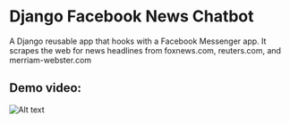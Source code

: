# Django Facebook News Chatbot
A Django reusable app that hooks with a Facebook Messenger app. It scrapes the web for news headlines from foxnews.com, reuters.com, and merriam-webster.com

## Demo video:

![![Alt text](https://http://img.youtube.com/vi/2R2WWA2RA1I/0.jpg)](https://www.youtube.com/watch?v=2R2WWA2RA1I)
